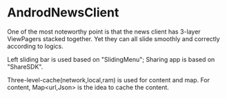 # AndrodNewsClient


One of the most noteworthy point is that the news client has 3-layer ViewPagers stacked together. Yet they can all slide smoothly and 
correctly according to logics.

Left sliding bar is used based on "SlidingMenu"; Sharing app is based on "ShareSDK".

Three-level-cache(network,local,ram) is used for content and map. For content, Map<url,Json> is the idea to cache the content. 
